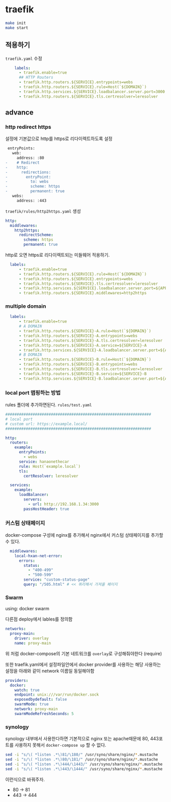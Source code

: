 # traefik

```bash
make init
make start
```

## 적용하기

`traefik.yaml` 수정

```yaml
    labels:
      - traefik.enable=true
      ## HTTP Routers
      - traefik.http.routers.${SERVICE}.entrypoints=webs
      - traefik.http.routers.${SERVICE}.rule=Host(`${DOMAIN}`)
      - traefik.http.services.${SERVICE}.loadbalancer.server.port=3000
      - traefik.http.routers.${SERVICE}.tls.certresolver=leresolver
```

## advance

### http redirect https

설정에 기본값으로 http를 https로 리다이렉트하도록 설정

```diff
 entryPoints:
   web:
     address: :80
-    # Redirect
-    http:
-      redirections:
-        entryPoint:
-          to: webs
-          scheme: https
-          permanent: true
   webs:
     address: :443
```

`traefik/rules/http2https.yaml` 생성

```yaml
http:
  middlewares:
    http2https:
      redirectScheme:
        scheme: https
        permanent: true
```

http로 오면 https로 리다이렉트되는 미들웨어 적용하기.

```yaml
  labels:
      - traefik.enable=true
      - traefik.http.routers.${SERVICE}.rule=Host(`${DOMAIN}`)
      - traefik.http.routers.${SERVICE}.entrypoints=webs
      - traefik.http.routers.${SERVICE}.tls.certresolver=leresolver
      - traefik.http.services.${SERVICE}.loadbalancer.server.port=${APP_PORT}
      - traefik.http.routers.${SERVICE}.middlewares=http2https
```

### multiple domain

```yaml
  labels:
      - traefik.enable=true
      # A DOMAIN
      - traefik.http.routers.${SERVICE}-A.rule=Host(`${DOMAIN}`)
      - traefik.http.routers.${SERVICE}-A.entrypoints=webs
      - traefik.http.routers.${SERVICE}-A.tls.certresolver=leresolver
      - traefik.http.routers.${SERVICE}-A.service=${SERVICE}-A
      - traefik.http.services.${SERVICE}-A.loadbalancer.server.port=${APP_PORT}
      # B DOMAIN
      - traefik.http.routers.${SERVICE}-B.rule=Host(`${DOMAIN}`)
      - traefik.http.routers.${SERVICE}-B.entrypoints=webs
      - traefik.http.routers.${SERVICE}-B.tls.certresolver=leresolver
      - traefik.http.routers.${SERVICE}-B.service=${SERVICE}-B
      - traefik.http.services.${SERVICE}-B.loadbalancer.server.port=${APP_PORT}
```


### local port 맵핑하는 방법

rules 폴더에 추가하면된다. `rules/test.yaml`

```yaml
################################################################
# local port
# custom url: https://example.local/
################################################################

http:
  routers:
    example:
      entryPoints:
        - webs
      service: hanaonethecar
      rule: Host(`example.local`)
      tls:
        certResolver: leresolver

  services:
    example:
      loadBalancer:
        servers:
          - url: http://192.168.1.34:3000
        passHostHeader: true
```

### 커스텀 상태페이지

docker-compose 구성에 nginx를 추가해서 nginx에서 커스텀 상태페이지를 추가할 수 있다.

```yaml
  middlewares:
    local-hxan-net-error:
      errors:
        status:
          - "400-499"
          - "500-599"
        service: "custom-status-page"
        query: "/505.html" # << 쿼리해서 가져올 페이지
```


### Swarm

using: docker swarm

다른점 deploy에서 lables를 정의함

```yaml
networks:
  proxy-main:
    driver: overlay
    name: proxy-main
```

위 처럼 docker-compose의 기본 네트워크를 `overlay`로 구성해줘야한다 (require)

또한 traefik.yaml에서 설정파일안에서 docker provider를 사용하는 해당 사용하는 설정을 아래와 같이 network 이름일 동일해야함

```yaml
providers:
  docker:
    watch: true
    endpoint: unix:///var/run/docker.sock
    exposedbydefault: false
    swarmMode: true
    network: proxy-main
    swarmModeRefreshSeconds: 5
```

### synology

synology 내부에서 사용한다하면 기본적으로 nginx 또는 apache때문에 80, 443포트를 사용하지 못해서 `docker-compose up` 할 수 없다.

```sh
sed -i "s/\( *listen .*\)81/\180/" /usr/syno/share/nginx/*.mustache
sed -i "s/\( *listen .*\)80/\181/" /usr/syno/share/nginx/*.mustache
sed -i "s/\( *listen .*\)444/\1443/" /usr/syno/share/nginx/*.mustache
sed -i "s/\( *listen .*\)443/\1444/" /usr/syno/share/nginx/*.mustache
```

이런식으로 바꿔주자.

- 80 -> 81
- 443 -> 444
